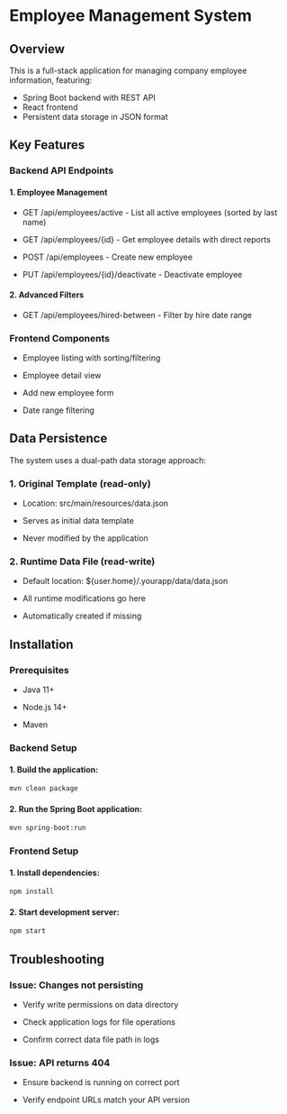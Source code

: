 # Employee Management System


## Overview
This is a full-stack application for managing company employee information, featuring:
- Spring Boot backend with REST API
- React frontend
- Persistent data storage in JSON format

## Key Features
### Backend API Endpoints
#### 1. Employee Management
- GET /api/employees/active - List all active employees (sorted by last name)

- GET /api/employees/{id} - Get employee details with direct reports

- POST /api/employees - Create new employee

- PUT /api/employees/{id}/deactivate - Deactivate employee
#### 2. Advanced Filters
- GET /api/employees/hired-between - Filter by hire date range

### Frontend Components
- Employee listing with sorting/filtering

- Employee detail view

- Add new employee form

- Date range filtering

## Data Persistence
The system uses a dual-path data storage approach:
### 1. Original Template (read-only)

- Location: src/main/resources/data.json

- Serves as initial data template

- Never modified by the application

### 2. Runtime Data File (read-write)

- Default location: ${user.home}/.yourapp/data/data.json

- All runtime modifications go here

- Automatically created if missing

## Installation
### Prerequisites
- Java 11+

- Node.js 14+

- Maven
### Backend Setup
#### 1. Build the application:
```bash
mvn clean package
```
#### 2. Run the Spring Boot application:
```bash
mvn spring-boot:run
```

### Frontend Setup
#### 1. Install dependencies:
```bash
npm install
```
#### 2. Start development server:
```bash
npm start
```

## Troubleshooting
### Issue: Changes not persisting

- Verify write permissions on data directory

- Check application logs for file operations

- Confirm correct data file path in logs

### Issue: API returns 404

- Ensure backend is running on correct port

- Verify endpoint URLs match your API version